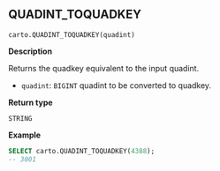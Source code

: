 ## QUADINT_TOQUADKEY

```sql:signature
carto.QUADINT_TOQUADKEY(quadint)
```

**Description**

Returns the quadkey equivalent to the input quadint.

* `quadint`: `BIGINT` quadint to be converted to quadkey.

**Return type**

`STRING`

**Example**

```sql
SELECT carto.QUADINT_TOQUADKEY(4388);
-- 3001
```